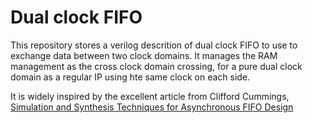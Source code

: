 # Dual clock FIFO

This repository stores a verilog descrition of dual clock FIFO to use
to exchange data between two clock domains. It manages the RAM management
as the cross clock domain crossing, for a pure dual clock domain as 
a regular IP using hte same clock on each side.

It is widely inspired by the excellent article from Clifford Cummings,
[Simulation and Synthesis Techniques for Asynchronous FIFO Design](http://www.sunburst-design.com/papers/CummingsSNUG2002SJ_FIFO1.pdf)
